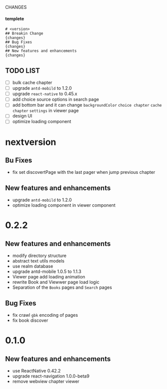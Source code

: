 CHANGES

#### templete
```
# <version>
## Breakin Change
{changes}
## Bug Fixes
{changes}
## New features and enhancements
{changes}
```

## TODO LIST
- [ ] bulk cache chapter
- [ ] upgrade `antd-mobild` to 1.2.0
- [ ] upgrade `react-native` to 0.45.x
- [ ] add choice source options in search page
- [ ] add bottom bar and it can change `backgroundColor` `choice chapter` `cache chapter` `settings` in viewer page
- [ ] design UI
- [ ] optimize loading component

# nextversion
## Bu Fixes
- fix set discovertPage with the last pager when jump previous chapter
## New features and enhancements
- upgrade `antd-mobild` to 1.2.0
- optimize loading component in viewer component

# 0.2.2
## New features and enhancements
- modify directory structure
- abstract text utils models
- use realm database
- upgrade antd-mobile 1.0.5 to 1.1.3
- Viewer page add loading animation
- rewrite Book and Viewwer page load logic
- Separation of the `Books` pages and `Search` pages

## Bug Fixes
- fix crawl `gbk` encoding of pages
- fix book discover

# 0.1.0
## New features and enhancements
- use ReactNative 0.42.2
- upgrade react-navigation 1.0.0-beta9
- remove webview chapter viewer
